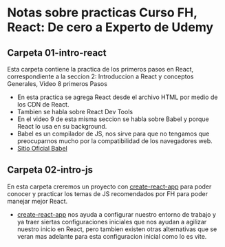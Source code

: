 # Notas sobre practicas Curso FH, React: De cero a Experto de Udemy
## Carpeta 01-intro-react
Esta carpeta contiene la practica de los primeros pasos en React, correspondiente a la seccion 2: Introduccion a React y conceptos Generales, Video 8 primeros Pasos
* En esta practica se agrega React desde el archivo HTML por medio de los CDN de React.
* Tambien se habla sobre React Dev Tools
* En el video 9 de esta misma seccion se habla sobre Babel y porque React lo usa en su background.
* Babel es un compilador de JS, nos sirve para que no tengamos que preocuparnos mucho por la compatibilidad de los navegadores web. 
* [Sitio Oficial Babel](https://babeljs.io/)

## Carpeta 02-intro-js
En esta carpeta creremos un proyecto con [create-react-app](https://create-react-app.dev/docs/getting-started/) para poder conocer y practicar los temas de JS recomendados por FH para poder manejar mejor React.
* [create-react-app](https://create-react-app.dev/docs/getting-started/) nos ayuda a configurar nuestro entorno de trabajo y ya traer siertas configuraciones iniciales que nos ayudan a agilizar nuestro inicio en React, pero tambien existen otras alternativas que se veran mas adelante para esta configuracion inicial como lo es vite.